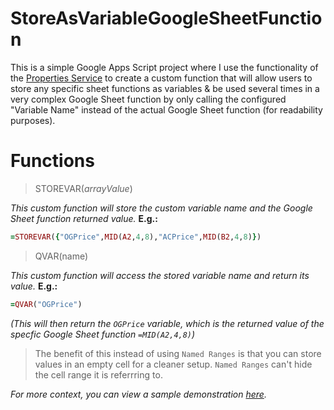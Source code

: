 # StoreAsVariableGoogleSheetFunction
This is a simple Google Apps Script project where I use the functionality of the [Properties Service](https://developers.google.com/apps-script/guides/properties) to create a custom function that will allow users to store any specific sheet functions as variables &amp; be used several times in a very complex Google Sheet function by only calling the configured "Variable Name" instead of the actual Google Sheet function (for readability purposes).

# Functions #
> STOREVAR(_arrayValue_)

_This custom function will store the custom variable name and the Google Sheet function returned value._
**E.g.:** 
```ruby
=STOREVAR({"OGPrice",MID(A2,4,8),"ACPrice",MID(B2,4,8)})
```

> QVAR(name)

_This custom function will access the stored variable name and return its value._ **E.g.:**
```ruby
=QVAR("OGPrice")
```
_(This will then return the `OGPrice` variable, which is the returned value of the specfic Google Sheet function `=MID(A2,4,8)`)_

>The benefit of this instead of using `Named Ranges` is that you can store values in an empty cell for a cleaner setup. `Named Ranges` can't hide the cell range it is referrring to.

_For more context, you can view a sample demonstration [here](https://imgur.com/a/3Sivk0K)._

